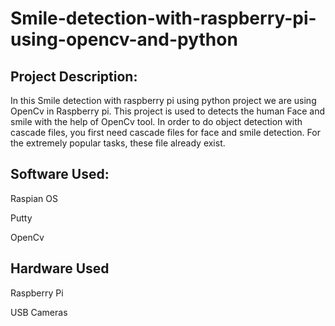 # Smile-detection-with-raspberry-pi-using-opencv-and-python

## Project Description: 
In this Smile detection with raspberry pi using python project we are using OpenCv in Raspberry pi. This project is used to detects the human Face and smile with the help of OpenCv tool. In order to do object detection with cascade files, you first need cascade files for face and smile detection. For the extremely popular tasks, these file already exist.

## Software Used:

Raspian OS

Putty

OpenCv

## Hardware Used

Raspberry Pi

USB Cameras
